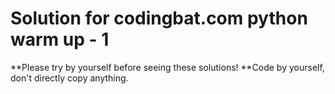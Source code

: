 # Solution for codingbat.com python warm up - 1
**Please try by yourself before seeing these solutions!
**Code by yourself, don't directly copy anything.

